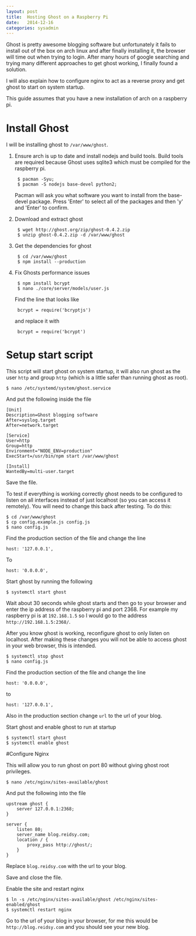 ```yaml
---
layout:	post
title:	Hosting Ghost on a Raspberry Pi
date:	2014-12-16
categories:	sysadmin
---
```

Ghost is pretty awesome blogging software but unfortunately it fails to install out of the box on arch linux and after finally installing it, the browser will time out when trying to login. After many hours of google searching and trying many different approaches to get ghost working, I finally found a solution.

I will also explain how to configure nginx to act as a reverse proxy and get ghost to start on system startup.

This guide assumes that you have a new installation of arch on a raspberry pi.

# Install Ghost
I will be installing ghost to `/var/www/ghost`.

1. Ensure arch is up to date and install nodejs and build tools. Build tools are required because Ghost uses sqlite3 which must be compiled for the raspberry pi.

		$ pacman -Syu;
    	$ pacman -S nodejs base-devel python2;

	Pacman will ask you what software you want to install from the base-devel package. Press 'Enter' to select all of the packages and then 'y' and 'Enter' to confirm.
    
2. Download and extract ghost

		$ wget http://ghost.org/zip/ghost-0.4.2.zip
        $ unzip ghost-0.4.2.zip -d /var/www/ghost
        
3. Get the dependencies for ghost

		$ cd /var/www/ghost
        $ npm install --production
        
4. Fix Ghosts performance issues

		$ npm install bcrypt
        $ nano ./core/server/models/user.js
   
    Find the line that looks like
   
   		bcrypt = require('bcryptjs')
        
	and replace it with
    
        bcrypt = require('bcrypt')

# Setup start script
This script will start ghost on system startup, it will also run ghost as the user `http` and group `http` (which is a little safer than running ghost as root).

	$ nano /etc/systemd/system/ghost.service
    
And put the following inside the file

    [Unit]
    Description=Ghost blogging software
    After=syslog.target
    After=network.target
    
    [Service]
    User=http
    Group=http
    Environment="NODE_ENV=production"
    ExecStart=/usr/bin/npm start /var/www/ghost
    
    [Install]
    WantedBy=multi-user.target

Save the file.

To test if everything is working correctly ghost needs to be configured to listen on all interfaces instead of just localhost (so you can access it remotely). You will need to change this back after testing. To do this:

	$ cd /var/www/ghost
    $ cp config.example.js config.js
    $ nano config.js
    
Find the production section of the file and change the line

	host: '127.0.0.1',

To

	host: '0.0.0.0',
    
Start ghost by running the following

    $ systemctl start ghost
    
Wait about 30 seconds while ghost starts and then go to your browser and enter the ip address of the raspberry pi and port 2368. For example my raspberry pi is at `192.168.1.5` so I would go to the address `http://192.168.1.5:2368/`.

After you know ghost is working, reconfigure ghost to only listen on localhost. After making these changes you will not be able to access ghost in your web browser, this is intended.

	$ systemctl stop ghost
    $ nano config.js

Find the production section of the file and change the line

	host: '0.0.0.0',

to

	host: '127.0.0.1',

Also in the production section change `url` to the url of your blog.

Start ghost and enable ghost to run at startup

	$ systemctl start ghost
    $ systemctl enable ghost
    
#Configure Nginx

This will allow you to run ghost on port 80 without giving ghost root privileges.

	$ nano /etc/nginx/sites-available/ghost

And put the following into the file

	upstream ghost {
    	server 127.0.0.1:2368;
    }
    
    server {
    	listen 80;
        server_name blog.reidsy.com;
        location / {
        	proxy_pass http://ghost/;
        }
    }

Replace `blog.reidsy.com` with the url to your blog.

Save and close the file.

Enable the site and restart nginx

	$ ln -s /etc/nginx/sites-available/ghost /etc/nginx/sites-enabled/ghost
    $ systemctl restart nginx

Go to the url of your blog in your browser, for me this would be `http://blog.reidsy.com` and you should see your new blog.
